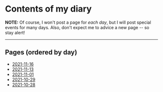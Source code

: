 # Contents of my diary

**NOTE:** Of course, I won't post a page for *each day*, but I will post special events for
many days. Also, don't expect me to advice a new page -- so stay alert!

----

## Pages (ordered by day)


- [2021-11-16](https://diddileija.github.io/diary/2021-11-16)
- [2021-11-13](https://diddileija.github.io/diary/2021-11-13)
- [2021-11-01](https://diddileija.github.io/diary/2021-11-01)
- [2021-10-29](https://diddileija.github.io/diary/2021-10-29)
- [2021-10-28](https://diddileija.github.io/diary/2021-10-28)
